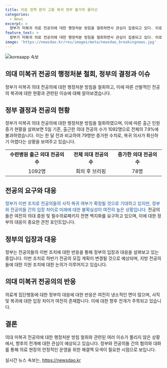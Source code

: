 ```yaml
---
title: 의료 정책 환자 고통 복귀 정부 불가피 물러선
categories:
  - News
excerpt: >
  정부가 미복귀 의료 전공의에 대한 행정처분 방침을 철회하면서 관심이 집중되고 있다. 이로 인해 다소 정상화된 의료 체계에도 여전히 의대 증원과 의료패키지 백지화에 대한 요구로 인한 대립이 이어지며, 전공의의 실제 복귀 가능성은 불투명하다. 정부는 전공의들의 사직 및 복귀 여부가 확정될 것으로 예상하고, 수련병원들은 하반기 전공의를 모집할 계획이지만, 전공의들의 반발과 냉소적인 반응이 여전히 존재하고 있다.
feature_text: >
  정부가 미복귀 의료 전공의에 대한 행정처분 방침을 철회하면서 관심이 집중되고 있다. 이로 인해 다소 정상화된 의료 체계에도 여전히 의대 증원과 의료패키지 백지화에 대한 요구로 인한 대립이 이어지며, 전공의의 실제 복귀 가능성은 불투명하다. 정부는 전공의들의 사직 및 복귀 여부가 확정될 것으로 예상하고, 수련병원들은 하반기 전공의를 모집할 계획이지만, 전공의들의 반발과 냉소적인 반응이 여전히 존재하고 있다.
image: 'https://newsdao.kr/res/images/meta/newsdao_breakingnews.jpg'
---
```


<p><img src="https://newsdao.kr/res/images/meta/newsdao_breakingnews.jpg" alt="koreaapp 속보" /></p>

<h2 data-ke-size="size26">의대 미복귀 전공의 행정처분 철회, 정부의 결정과 이슈</h2>

<p data-ke-size="size16">정부가 미복귀 의대 전공의에 대한 행정처분 방침을 철회하고, 이에 따른 산발적인 전공의 복귀에 대한 현황과 관련된 이슈에 대해 알아보겠습니다.</p>

<h2 data-ke-size="size23">정부 결정과 전공의 현황</h2>

<p data-ke-size="size16">정부가 미복귀 의대 전공의에 대한 행정처분 방침을 철회하였으며, 이에 따른 출근 인원 증가 현황을 살펴보면 5일 기준, 출근한 의대 전공의 수가 1092명으로 전체의 7.9%에 불과하였습니다. 이는 한 달 전과 비교하여 79명만 증가한 수치로, 복귀 의사가 확신하기 어렵다는 상황을 보여주고 있습니다.</p>

<table>
    <tr>
        <td style="text-align: center; height: 17px;"><b>수련병원 출근 의대 전공의 수</b></td>
        <td style="text-align: center; height: 17px;"><b>전체 의대 전공의 수</b></td>
        <td style="text-align: center; height: 17px;"><b>증가한 의대 전공의 수</b></td>
    </tr>
    <tr>
        <td style="text-align: center; height: 17px;">1092명</td>
        <td style="text-align: center; height: 17px;">회의 후 브리핑</td>
        <td style="text-align: center; height: 17px;">78명</td>
    </tr>
</table>

<h2 data-ke-size="size23">전공의 요구와 대응</h2>

<p data-ke-size="size16"><span style="color: #1a5490;">정부가 이번 조치로 전공의들의 사직·복귀 여부가 확정될 것으로 기대하고 있지만, 정부와 전공의들 간의 입장 차이로 미래에 대한 불확실성이 여전히 높은 상황입니다.</span> 전공의들은 여전히 의대 증원 및 필수의료패키지 전면 백지화를 요구하고 있으며, 이에 대한 정부의 대응이 중요한 관전 포인트입니다.</p>

<h2 data-ke-size="size23">정부의 입장과 대응</h2>

<p data-ke-size="size16">정부는 전공의들의 이번 조치에 대한 반응을 통해 정부의 입장과 대응을 살펴보고 있는 중입니다. 이번 조치로 하반기 전공의 모집 계획이 변경될 것으로 예상되며, 지방 전공의들에 대한 지원 조치에 대한 논의가 이루어지고 있습니다.</p>

<h2 data-ke-size="size23">의대 미복귀 전공의의 반응</h2>

<p data-ke-size="size16">의료계 집단행동에 대한 정부의 대응에 대한 반응은 여전히 냉소적인 면이 많으며, 사직 및 복귀에 대한 입장 차이가 여전히 존재합니다. 이에 대한 향후 전개가 주목되고 있습니다.</p>

<h2 data-ke-size="size23">결론</h2>

<p data-ke-size="size16">의대 미복귀 전공의에 대한 행정처분 방침 철회와 관련된 여러 이슈가 풀리지 않은 상황에서, 향후의 전개에 대한 관심이 예상되고 있습니다. 정부와 전공의들 간의 협의와 대화를 통해 의료 현장의 안정적인 운영을 위한 해결책 모색이 필요한 시점으로 보입니다.</p>
실시간 뉴스 속보는, <a href="https://newsdao.kr" rel="dofollow">https://newsdao.kr</a>


